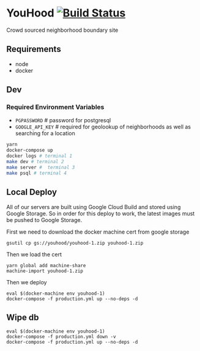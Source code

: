 YouHood [![Build Status](https://travis-ci.org/neurosnap/youhood.svg?branch=master)](https://travis-ci.org/neurosnap/youhood)
=======

Crowd sourced neighborhood boundary site

## Requirements

* node
* docker

## Dev

### Required Environment Variables

* `PGPASSWORD` # password for postgresql
* `GOOGLE_API_KEY` # required for geolookup of neighborhoods as well as searching for a location

```bash
yarn
docker-compose up
docker logs # terminal 1
make dev # terminal 2
make server #  terminal 3
make psql # terminal 4
```

## Local Deploy

All of our servers are built using Google Cloud Build and stored using Google Storage.
So in order for this deploy to work, the latest images must be pushed to Google Storage.

First we need to download the docker machine cert from google storage

```
gsutil cp gs://youhood/youhood-1.zip youhood-1.zip
```

Then we load the cert

```
yarn global add machine-share
machine-import youhood-1.zip
```

Then we deploy

```
eval $(docker-machine env youhood-1)
docker-compose -f production.yml up --no-deps -d
```

## Wipe db

```
eval $(docker-machine env youhood-1)
docker-compose -f production.yml down -v
docker-compose -f production.yml up --no-deps -d
```
